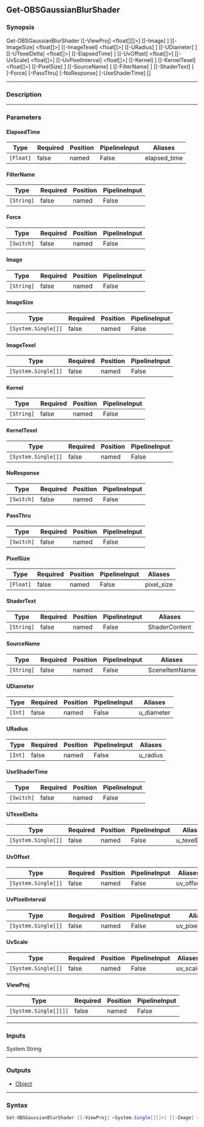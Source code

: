 Get-OBSGaussianBlurShader
-------------------------

### Synopsis
Get-OBSGaussianBlurShader [[-ViewProj] <float[][]>] [[-Image] <string>] [[-ImageSize] <float[]>] [[-ImageTexel] <float[]>] [[-URadius] <int>] [[-UDiameter] <int>] [[-UTexelDelta] <float[]>] [[-ElapsedTime] <float>] [[-UvOffset] <float[]>] [[-UvScale] <float[]>] [[-UvPixelInterval] <float[]>] [[-Kernel] <string>] [[-KernelTexel] <float[]>] [[-PixelSize] <float>] [[-SourceName] <string>] [[-FilterName] <string>] [[-ShaderText] <string>] [-Force] [-PassThru] [-NoResponse] [-UseShaderTime] [<CommonParameters>]

---

### Description

---

### Parameters
#### **ElapsedTime**

|Type     |Required|Position|PipelineInput|Aliases     |
|---------|--------|--------|-------------|------------|
|`[Float]`|false   |named   |False        |elapsed_time|

#### **FilterName**

|Type      |Required|Position|PipelineInput|
|----------|--------|--------|-------------|
|`[String]`|false   |named   |False        |

#### **Force**

|Type      |Required|Position|PipelineInput|
|----------|--------|--------|-------------|
|`[Switch]`|false   |named   |False        |

#### **Image**

|Type      |Required|Position|PipelineInput|
|----------|--------|--------|-------------|
|`[String]`|false   |named   |False        |

#### **ImageSize**

|Type               |Required|Position|PipelineInput|
|-------------------|--------|--------|-------------|
|`[System.Single[]]`|false   |named   |False        |

#### **ImageTexel**

|Type               |Required|Position|PipelineInput|
|-------------------|--------|--------|-------------|
|`[System.Single[]]`|false   |named   |False        |

#### **Kernel**

|Type      |Required|Position|PipelineInput|
|----------|--------|--------|-------------|
|`[String]`|false   |named   |False        |

#### **KernelTexel**

|Type               |Required|Position|PipelineInput|
|-------------------|--------|--------|-------------|
|`[System.Single[]]`|false   |named   |False        |

#### **NoResponse**

|Type      |Required|Position|PipelineInput|
|----------|--------|--------|-------------|
|`[Switch]`|false   |named   |False        |

#### **PassThru**

|Type      |Required|Position|PipelineInput|
|----------|--------|--------|-------------|
|`[Switch]`|false   |named   |False        |

#### **PixelSize**

|Type     |Required|Position|PipelineInput|Aliases   |
|---------|--------|--------|-------------|----------|
|`[Float]`|false   |named   |False        |pixel_size|

#### **ShaderText**

|Type      |Required|Position|PipelineInput|Aliases      |
|----------|--------|--------|-------------|-------------|
|`[String]`|false   |named   |False        |ShaderContent|

#### **SourceName**

|Type      |Required|Position|PipelineInput|Aliases      |
|----------|--------|--------|-------------|-------------|
|`[String]`|false   |named   |False        |SceneItemName|

#### **UDiameter**

|Type   |Required|Position|PipelineInput|Aliases   |
|-------|--------|--------|-------------|----------|
|`[Int]`|false   |named   |False        |u_diameter|

#### **URadius**

|Type   |Required|Position|PipelineInput|Aliases |
|-------|--------|--------|-------------|--------|
|`[Int]`|false   |named   |False        |u_radius|

#### **UseShaderTime**

|Type      |Required|Position|PipelineInput|
|----------|--------|--------|-------------|
|`[Switch]`|false   |named   |False        |

#### **UTexelDelta**

|Type               |Required|Position|PipelineInput|Aliases     |
|-------------------|--------|--------|-------------|------------|
|`[System.Single[]]`|false   |named   |False        |u_texelDelta|

#### **UvOffset**

|Type               |Required|Position|PipelineInput|Aliases  |
|-------------------|--------|--------|-------------|---------|
|`[System.Single[]]`|false   |named   |False        |uv_offset|

#### **UvPixelInterval**

|Type               |Required|Position|PipelineInput|Aliases          |
|-------------------|--------|--------|-------------|-----------------|
|`[System.Single[]]`|false   |named   |False        |uv_pixel_interval|

#### **UvScale**

|Type               |Required|Position|PipelineInput|Aliases |
|-------------------|--------|--------|-------------|--------|
|`[System.Single[]]`|false   |named   |False        |uv_scale|

#### **ViewProj**

|Type                 |Required|Position|PipelineInput|
|---------------------|--------|--------|-------------|
|`[System.Single[][]]`|false   |named   |False        |

---

### Inputs
System.String

---

### Outputs
* [Object](https://learn.microsoft.com/en-us/dotnet/api/System.Object)

---

### Syntax
```PowerShell
Get-OBSGaussianBlurShader [[-ViewProj] <System.Single[][]>] [[-Image] <String>] [[-ImageSize] <System.Single[]>] [[-ImageTexel] <System.Single[]>] [[-URadius] <Int>] [[-UDiameter] <Int>] [[-UTexelDelta] <System.Single[]>] [[-ElapsedTime] <Float>] [[-UvOffset] <System.Single[]>] [[-UvScale] <System.Single[]>] [[-UvPixelInterval] <System.Single[]>] [[-Kernel] <String>] [[-KernelTexel] <System.Single[]>] [[-PixelSize] <Float>] [[-SourceName] <String>] [[-FilterName] <String>] [[-ShaderText] <String>] [-Force <Switch>] [-PassThru <Switch>] [-NoResponse <Switch>] [-UseShaderTime <Switch>] [<CommonParameters>]
```
